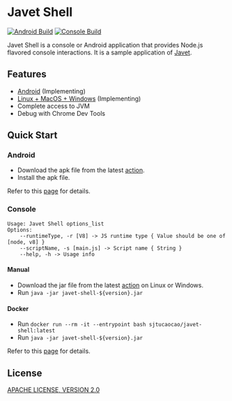 # Javet Shell

[![Android Build](https://github.com/caoccao/JavetShell/actions/workflows/android_build.yml/badge.svg)](https://github.com/caoccao/JavetShell/actions/workflows/android_build.yml) [![Console Build](https://github.com/caoccao/JavetShell/actions/workflows/console_build.yml/badge.svg)](https://github.com/caoccao/JavetShell/actions/workflows/console_build.yml)

Javet Shell is a console or Android application that provides Node.js flavored console interactions. It is a sample application of [Javet](https://github.com/caoccao/Javet).

## Features

- [Android](android) (Implementing)
- [Linux + MacOS + Windows](console) (Implementing)
- Complete access to JVM
- Debug with Chrome Dev Tools

## Quick Start

### Android

- Download the apk file from the latest [action](https://github.com/caoccao/JavetShell/actions/workflows/android_build.yml).
- Install the apk file.

Refer to this [page](android) for details.

### Console

```shell
Usage: Javet Shell options_list
Options:
    --runtimeType, -r [V8] -> JS runtime type { Value should be one of [node, v8] }
    --scriptName, -s [main.js] -> Script name { String }
    --help, -h -> Usage info
```

#### Manual

- Download the jar file from the latest [action](https://github.com/caoccao/JavetShell/actions/workflows/console_build.yml) on Linux or Windows.
- Run `java -jar javet-shell-${version}.jar`

#### Docker

- Run `docker run --rm -it --entrypoint bash sjtucaocao/javet-shell:latest`
- Run `java -jar javet-shell-${version}.jar`

Refer to this [page](console) for details.

## License

[APACHE LICENSE, VERSION 2.0](LICENSE)
